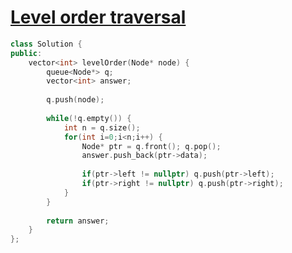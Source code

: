 # [Level order traversal](https://www.geeksforgeeks.org/problems/level-order-traversal/1)

```c++
class Solution {
public:
    vector<int> levelOrder(Node* node) {
        queue<Node*> q;
        vector<int> answer;
        
        q.push(node);
        
        while(!q.empty()) {
            int n = q.size();
            for(int i=0;i<n;i++) {
                Node* ptr = q.front(); q.pop();
                answer.push_back(ptr->data);
                
                if(ptr->left != nullptr) q.push(ptr->left);
                if(ptr->right != nullptr) q.push(ptr->right);
            }
        }
        
        return answer;
    }
};

```